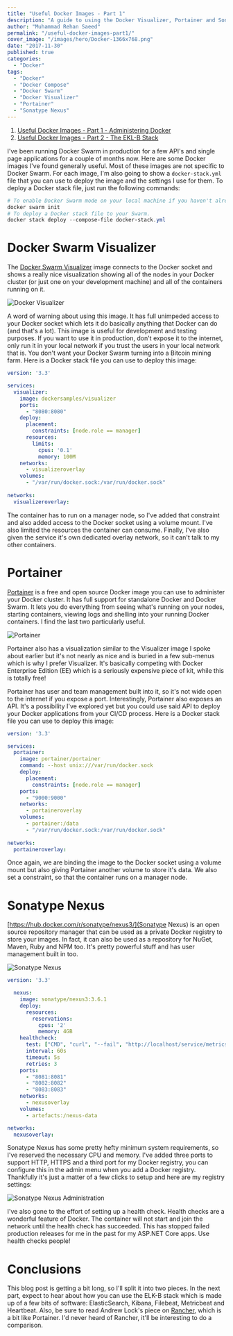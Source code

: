 ```yaml
---
title: "Useful Docker Images - Part 1"
description: "A guide to using the Docker Visualizer, Portainer and Sonatype Nexus Docker images to help manage a Docker Swarm."
author: "Muhammad Rehan Saeed"
permalink: "/useful-docker-images-part1/"
cover_image: "/images/hero/Docker-1366x768.png"
date: "2017-11-30"
published: true
categories:
  - "Docker"
tags:
  - "Docker"
  - "Docker Compose"
  - "Docker Swarm"
  - "Docker Visualizer"
  - "Portainer"
  - "Sonatype Nexus"
---
```


1. [Useful Docker Images - Part 1 - Administering Docker](/useful-docker-images-part1/)
2. [Useful Docker Images - Part 2 - The EKL-B Stack](/useful-docker-images-part2/)

I've been running Docker Swarm in production for a few API's and single page applications for a couple of months now. Here are some Docker images I've found generally useful. Most of these images are not specific to Docker Swarm. For each image, I'm also going to show a `docker-stack.yml` file that you can use to deploy the image and the settings I use for them. To deploy a Docker stack file, just run the following commands:

```powershell
# To enable Docker Swarm mode on your local machine if you haven't already.
docker swarm init
# To deploy a Docker stack file to your Swarm.
docker stack deploy --compose-file docker-stack.yml
```

# Docker Swarm Visualizer

The [Docker Swarm Visualizer](https://github.com/dockersamples/docker-swarm-visualizer) image connects to the Docker socket and shows a really nice visualization showing all of the nodes in your Docker cluster (or just one on your development machine) and all of the containers running on it.

![Docker Visualizer](./images/Docker-Visualizer.png)

A word of warning about using this image. It has full unimpeded access to your Docker socket which lets it do basically anything that Docker can do (and that's a lot). This image is useful for development and testing purposes. If you want to use it in production, don't expose it to the internet, only run it in your local network if you trust the users in your local network that is. You don't want your Docker Swarm turning into a Bitcoin mining farm. Here is a Docker stack file you can use to deploy this image:

```yaml
version: '3.3'

services: 
  visualizer:
    image: dockersamples/visualizer
    ports:
      - "8080:8080"
    deploy:
      placement:
        constraints: [node.role == manager]
      resources:
        limits:
          cpus: '0.1'
          memory: 100M
    networks:
      - visualizeroverlay
    volumes:
      - "/var/run/docker.sock:/var/run/docker.sock"
      
networks:
  visualizeroverlay:
```

The container has to run on a manager node, so I've added that constraint and also added access to the Docker socket using a volume mount. I've also limited the resources the container can consume. Finally, I've also given the service it's own dedicated overlay network, so it can't talk to my other containers.

# Portainer

[Portainer](https://portainer.readthedocs.io/en/latest/index.html) is a free and open source Docker image you can use to administer your Docker cluster. It has full support for standalone Docker and Docker Swarm. It lets you do everything from seeing what's running on your nodes, starting containers, viewing logs and shelling into your running Docker containers. I find the last two particularly useful.

![Portainer](./images/Portainer.jpg)

Portainer also has a visualization similar to the Visualizer image I spoke about earlier but it's not nearly as nice and is buried in a few sub-menus which is why I prefer Visualizer. It's basically competing with Docker Enterprise Edition (EE) which is a seriously expensive piece of kit, while this is totally free!

Portainer has user and team management built into it, so it's not wide open to the internet if you expose a port. Interestingly, Portainer also exposes an API. It's a possibility I've explored yet but you could use said API to deploy your Docker applications from your CI/CD process. Here is a Docker stack file you can use to deploy this image:

```yaml
version: '3.3'

services: 
  portainer:
    image: portainer/portainer
    command: --host unix:///var/run/docker.sock
    deploy:
      placement:
        constraints: [node.role == manager]
    ports:
      - "9000:9000"
    networks:
      - portaineroverlay
    volumes:
      - portainer:/data
      - "/var/run/docker.sock:/var/run/docker.sock"
      
networks:
  portaineroverlay:
```

Once again, we are binding the image to the Docker socket using a volume mount but also giving Portainer another volume to store it's data. We also set a constraint, so that the container runs on a manager node.

# Sonatype Nexus

[https://hub.docker.com/r/sonatype/nexus3/](Sonatype Nexus) is an open source repository manager that can be used as a private Docker registry to store your images. In fact, it can also be used as a repository for NuGet, Maven, Ruby and NPM too. It's pretty powerful stuff and has user management built in too.

![Sonatype Nexus](./images/Sonatype-Nexus.png)

```yaml
version: '3.3'

  nexus:
    image: sonatype/nexus3:3.6.1
    deploy:
      resources:
        reservations:
          cpus: '2'
          memory: 4GB
    healthcheck:
      test: ["CMD", "curl", "--fail", "http://localhost/service/metrics/healthcheck"]
      interval: 60s
      timeout: 5s
      retries: 3
    ports:
      - "8081:8081"
      - "8082:8082"
      - "8083:8083"
    networks:
      - nexusoverlay
    volumes:
      - artefacts:/nexus-data

networks:
  nexusoverlay:
```

Sonatype Nexus has some pretty hefty minimum system requirements, so I've reserved the necessary CPU and memory. I've added three ports to support HTTP, HTTPS and a third port for my Docker registry, you can configure this in the admin menu when you add a Docker registry. Thankfully it's just a matter of a few clicks to setup and here are my registry settings:

![Sonatype Nexus Administration](./images/Sonatype-Nexus-Administration.png)

I've also gone to the effort of setting up a health check. Health checks are a wonderful feature of Docker. The container will not start and join the network until the health check has succeeded. This has stopped failed production releases for me in the past for my ASP.NET Core apps. Use health checks people!

# Conclusions

This blog post is getting a bit long, so I'll split it into two pieces. In the next part, expect to hear about how you can use the ELK-B stack which is made up of a few bits of software: ElasticSearch, Kibana, Filebeat, Metricbeat and Heartbeat. Also, be sure to read Andrew Lock's piece on [Rancher](https://andrewlock.net/home-home-on-the-range-installing-kubernetes-using-rancher-2-0/), which is a bit like Portainer. I'd never heard of Rancher, it'll be interesting to do a comparison.
